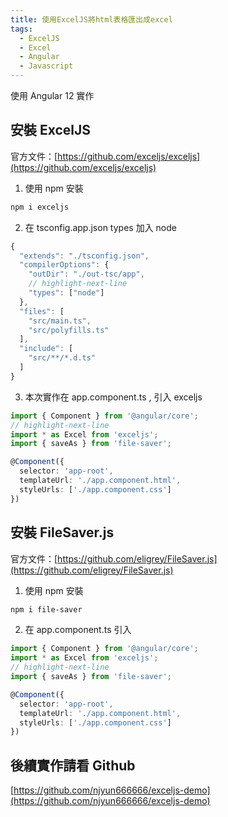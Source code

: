 ```yaml
---
title: 使用ExcelJS將html表格匯出成excel
tags:
  - ExcelJS
  - Excel
  - Angular
  - Javascript
---
```


使用 Angular 12 實作

## 安裝 ExcelJS

官方文件：[https://github.com/exceljs/exceljs](https://github.com/exceljs/exceljs)

1. 使用 npm 安裝

```bash
npm i exceljs
```

2. 在 tsconfig.app.json types 加入 node

```typescript title=tsconfig.app.json
{
  "extends": "./tsconfig.json",
  "compilerOptions": {
    "outDir": "./out-tsc/app",
    // highlight-next-line
    "types": ["node"]
  },
  "files": [
    "src/main.ts",
    "src/polyfills.ts"
  ],
  "include": [
    "src/**/*.d.ts"
  ]
}

```

3. 本次實作在 app.component.ts , 引入 exceljs

```typescript title=src\app\app.component.ts
import { Component } from '@angular/core';
// highlight-next-line
import * as Excel from 'exceljs';
import { saveAs } from 'file-saver';

@Component({
  selector: 'app-root',
  templateUrl: './app.component.html',
  styleUrls: ['./app.component.css']
})
```

## 安裝 FileSaver.js

官方文件：[https://github.com/eligrey/FileSaver.js](https://github.com/eligrey/FileSaver.js)

1. 使用 npm 安裝

```bash
npm i file-saver
```

2. 在 app.component.ts 引入

```typescript title=src\app\app.component.ts
import { Component } from '@angular/core';
import * as Excel from 'exceljs';
// highlight-next-line
import { saveAs } from 'file-saver';

@Component({
  selector: 'app-root',
  templateUrl: './app.component.html',
  styleUrls: ['./app.component.css']
})
```

## 後續實作請看 Github

[https://github.com/njyun666666/exceljs-demo](https://github.com/njyun666666/exceljs-demo)
